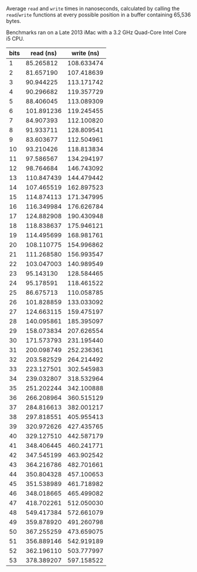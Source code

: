 Average `read` and `write` times in nanoseconds, calculated by calling the `read`/`write` functions at every possible position in a buffer containing 65,536 bytes.

Benchmarks ran on a Late 2013 iMac with a 3.2 GHz Quad-Core Intel Core i5 CPU.

|bits| read (ns)  | write (ns) |
|----|------------|------------|
|  1 |  85.265812 | 108.633474 |
|  2 |  81.657190 | 107.418639 |
|  3 |  90.944225 | 113.171742 |
|  4 |  90.296682 | 119.357729 |
|  5 |  88.406045 | 113.089309 |
|  6 | 101.891236 | 119.245455 |
|  7 |  84.907393 | 112.100820 |
|  8 |  91.933711 | 128.809541 |
|  9 |  83.603677 | 112.504961 |
| 10 |  93.210426 | 118.813834 |
| 11 |  97.586567 | 134.294197 |
| 12 |  98.764684 | 146.743092 |
| 13 | 110.847439 | 144.479442 |
| 14 | 107.465519 | 162.897523 |
| 15 | 114.874113 | 171.347995 |
| 16 | 116.349984 | 176.626784 |
| 17 | 124.882908 | 190.430948 |
| 18 | 118.838637 | 175.946121 |
| 19 | 114.495699 | 168.981761 |
| 20 | 108.110775 | 154.996862 |
| 21 | 111.268580 | 156.993547 |
| 22 | 103.047003 | 140.989549 |
| 23 |  95.143130 | 128.584465 |
| 24 |  95.178591 | 118.461522 |
| 25 |  86.675713 | 110.058785 |
| 26 | 101.828859 | 133.033092 |
| 27 | 124.663115 | 159.475197 |
| 28 | 140.095861 | 185.395097 |
| 29 | 158.073834 | 207.626554 |
| 30 | 171.573793 | 231.195440 |
| 31 | 200.098749 | 252.236361 |
| 32 | 203.582529 | 264.214492 |
| 33 | 223.127501 | 302.545983 |
| 34 | 239.032807 | 318.532964 |
| 35 | 251.202244 | 342.100888 |
| 36 | 266.208964 | 360.515129 |
| 37 | 284.816613 | 382.001217 |
| 38 | 297.818551 | 405.955413 |
| 39 | 320.972626 | 427.435765 |
| 40 | 329.127510 | 442.587179 |
| 41 | 348.406445 | 460.241771 |
| 42 | 347.545199 | 463.902542 |
| 43 | 364.216786 | 482.701661 |
| 44 | 350.804328 | 457.100653 |
| 45 | 351.538989 | 461.718982 |
| 46 | 348.018665 | 465.499082 |
| 47 | 418.702261 | 512.050030 |
| 48 | 549.417384 | 572.661079 |
| 49 | 359.878920 | 491.260798 |
| 50 | 367.255259 | 473.659075 |
| 51 | 356.889146 | 542.919189 |
| 52 | 362.196110 | 503.777997 |
| 53 | 378.389207 | 597.158522 |